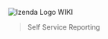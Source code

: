 ![Izenda Logo](http://www.izenda.com/wp-content/uploads/2014/12/150x33OutLook.png "Izenda Logo")
WIKI

> Self Service Reporting
